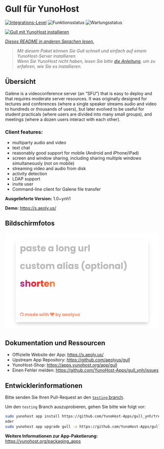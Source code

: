 <!--
N.B.: Diese README wurde automatisch von <https://github.com/YunoHost/apps/tree/master/tools/readme_generator> generiert.
Sie darf NICHT von Hand bearbeitet werden.
-->

# Gull für YunoHost

[![Integrations-Level](https://apps.yunohost.org/badge/integration/gull)](https://ci-apps.yunohost.org/ci/apps/gull/)
![Funktionsstatus](https://apps.yunohost.org/badge/state/gull)
![Wartungsstatus](https://apps.yunohost.org/badge/maintained/gull)

[![Gull mit YunoHost installieren](https://install-app.yunohost.org/install-with-yunohost.svg)](https://install-app.yunohost.org/?app=gull)

*[Dieses README in anderen Sprachen lesen.](./ALL_README.md)*

> *Mit diesem Paket können Sie Gull schnell und einfach auf einem YunoHost-Server installieren.*  
> *Wenn Sie YunoHost nicht haben, lesen Sie bitte [die Anleitung](https://yunohost.org/install), um zu erfahren, wie Sie es installieren.*

## Übersicht

Galène is a videoconference server (an “SFU”) that is easy to deploy and that requires moderate server resources. It was originally designed for lectures and conferences (where a single speaker streams audio and video to hundreds or thousands of users), but later evolved to be useful for student practicals (where users are divided into many small groups), and meetings (where a dozen users interact with each other).

### Client features:

- multiparty audio and video
- text chat
- reasonably good support for mobile (Android and iPhone/iPad)
- screen and window sharing, including sharing multiple windows simultaneously (not on mobile)
- streaming video and audio from disk
- activity detection
- LDAP support
- invite user
- Command-line client for Galene file transfer


**Ausgelieferte Version:** 1.0~ynh1

**Demo:** <https://s.aeoly.us/>

## Bildschirmfotos

![Bildschirmfotos von Gull](./doc/screenshots/screenshot.png)

## Dokumentation und Ressourcen

- Offizielle Website der App: <https://s.aeoly.us/>
- Upstream App Repository: <https://github.com/aeolyus/gull>
- YunoHost-Shop: <https://apps.yunohost.org/app/gull>
- Einen Fehler melden: <https://github.com/YunoHost-Apps/gull_ynh/issues>

## Entwicklerinformationen

Bitte senden Sie Ihren Pull-Request an den [`testing` branch](https://github.com/YunoHost-Apps/gull_ynh/tree/testing).

Um den `testing` Branch auszuprobieren, gehen Sie bitte wie folgt vor:

```bash
sudo yunohost app install https://github.com/YunoHost-Apps/gull_ynh/tree/testing --debug
oder
sudo yunohost app upgrade gull -u https://github.com/YunoHost-Apps/gull_ynh/tree/testing --debug
```

**Weitere Informationen zur App-Paketierung:** <https://yunohost.org/packaging_apps>
